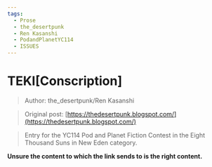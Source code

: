 ```yaml
---
tags:
  - Prose
  - the_desertpunk
  - Ren Kasanshi
  - PodandPlanetYC114
  - ISSUES
---
```


# TEKI[Conscription]

> Author: the_desertpunk/Ren Kasanshi

> Original post: [https://thedesertpunk.blogspot.com/](https://thedesertpunk.blogspot.com/)

> Entry for the YC114 Pod and Planet Fiction Contest in the Eight Thousand Suns in New Eden category.


**Unsure the content to which the link sends to is the right content.**